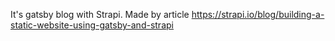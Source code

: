 It's gatsby blog with Strapi. Made by article https://strapi.io/blog/building-a-static-website-using-gatsby-and-strapi